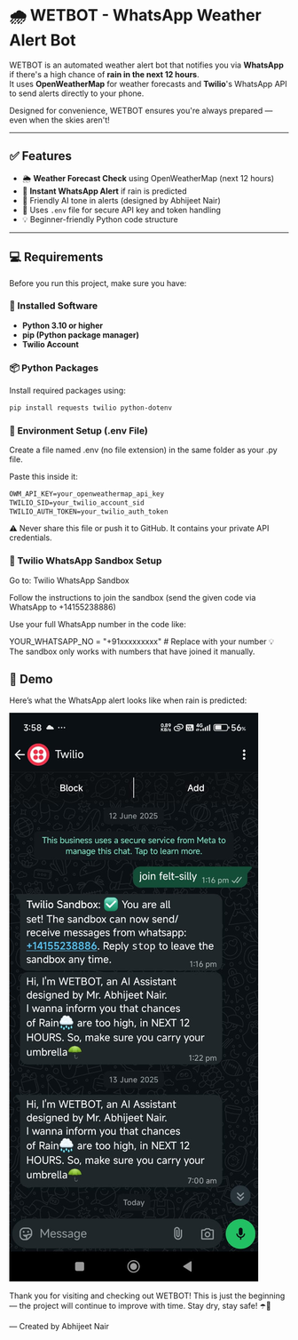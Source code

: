 # 🌧️ WETBOT - WhatsApp Weather Alert Bot

WETBOT is an automated weather alert bot that notifies you via **WhatsApp** if there's a high chance of **rain in the next 12 hours**.  
It uses **OpenWeatherMap** for weather forecasts and **Twilio**'s WhatsApp API to send alerts directly to your phone.

Designed for convenience, WETBOT ensures you're always prepared — even when the skies aren't!

---

## ✅ Features

- 🌦️ **Weather Forecast Check** using OpenWeatherMap (next 12 hours)
- 📲 **Instant WhatsApp Alert** if rain is predicted
- 🤖 Friendly AI tone in alerts (designed by Abhijeet Nair)
- 🔐 Uses `.env` file for secure API key and token handling
- 💡 Beginner-friendly Python code structure

---

## 💻 Requirements

Before you run this project, make sure you have:

### 🧰 Installed Software
- **Python 3.10 or higher**
- **pip (Python package manager)**
- **Twilio Account**

### 📦 Python Packages
Install required packages using:

```bash
pip install requests twilio python-dotenv
```


### 🔐 Environment Setup (.env File)
Create a file named .env (no file extension) in the same folder as your .py file.

Paste this inside it:
```
OWM_API_KEY=your_openweathermap_api_key
TWILIO_SID=your_twilio_account_sid
TWILIO_AUTH_TOKEN=your_twilio_auth_token
```

⚠️ Never share this file or push it to GitHub. It contains your private API credentials.


### 📲 Twilio WhatsApp Sandbox Setup
Go to: Twilio WhatsApp Sandbox

Follow the instructions to join the sandbox (send the given code via WhatsApp to +14155238886)

Use your full WhatsApp number in the code like:

YOUR_WHATSAPP_NO = "+91xxxxxxxxx"  # Replace with your number
💡 The sandbox only works with numbers that have joined it manually.


## 📸 Demo

Here’s what the WhatsApp alert looks like when rain is predicted:

![WETBOT WhatsApp Message](wetbot-whatsapp-message.jpg)

Thank you for visiting and checking out WETBOT!
This is just the beginning — the project will continue to improve with time.
Stay dry, stay safe! ☂️💬

—
Created by Abhijeet Nair

